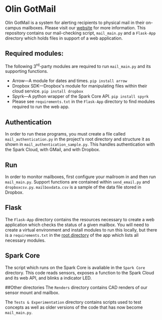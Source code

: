 Olin GotMail
=======
Olin GotMail is a system for alerting recipients to physical mail in their on-campus mailboxes. Please visit our [website](https://megsaysrawr.github.io/GotMail "Project website") for more information. This repository contains our mail-checking script, `mail_main.py` and a `Flask-App` directory which holds files in support of a web application.

## Required modules:
The following 3<sup>rd</sup>-party modules are required to run `mail_main.py` and its supporting functions.
- Arrow—A module for dates and times. `pip install arrow`
- Dropbox SDK—Dropbox's module for manipulating files within their cloud service. `pip install dropbox`
- Spyrk—A python wrapper of the Spark Core API. `pip install spyrk`
- Please see `requirements.txt` in the `Flask-App` directory to find modules required to run the web app. 

## Authentication
In order to run these programs, you must create a file called `mail_authentication.py` in the project's root directory and structure it as shown in `mail_authentication_sample.py`. This handles authentication with the Spark Cloud, with GMail, and with Dropbox.

## Run
In order to monitor mailboxes, first configure your mailroom in and then run `mail_main.py`. Support functions are contained within `send_email.py` and `dropboxcsv.py`.
`mailboxdata.csv` is a sample of the data file stored in Dropbox.

## Flask
The `Flask-App` directory contains the resources necessary to create a web application which checks the status of a given mailbox. You will need to create a virtual environment and install modules to run this locally, but there is a `requirements.txt` in the [root directory](https://github.com/megsaysrawr/GotMail/tree/master/Flask-App/FlaskTest_1 "App root directory") of the app which lists all necessary modules.

## Spark Core
The script which runs on the Spark Core is avaliable in the `Spark Core` directory. This code reads sensors, exposes a function to the Spark Cloud and its web API, and blinks a indicator LED.

##Other directories
The `Renders` directory contains CAD renders of our sensor mount and mailbox.

The `Tests & Experimentation` directory contains scripts used to test concepts as well as older versions of the code that has now become `mail_main.py`.

